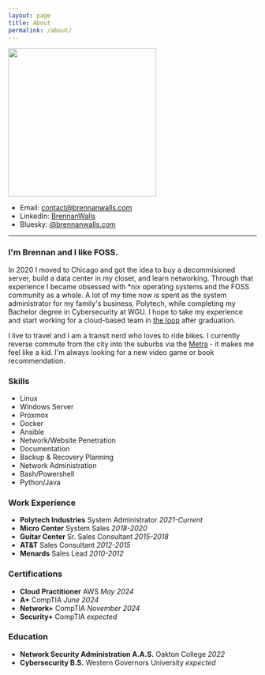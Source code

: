 ```yaml
---
layout: page
title: About
permalink: /about/
---
```


<img src="../assets/images/author.jpg" height="300px">

- Email: [contact@brennanwalls.com](mailto:contact@brennanwalls.com)
- LinkedIn: <a href="https://linkedin.com/in/brennanwalls" target="_blank">BrennanWalls</a>
- Bluesky: <a href="https://bsky.app/profile/brennanwalls.com" target="_blank">@brennanwalls.com</a>

---

### I'm Brennan and I like FOSS.
In 2020 I moved to Chicago and got the idea to buy a decommisioned server, build a data center in my closet, and learn networking. Through that experience I became obsessed with &#42;nix operating systems and the FOSS community as a whole. A lot of my time now is spent as the system administrator for my family's business, Polytech, while completing my Bachelor degree in Cybersecurity at WGU. I hope to take my experience and start working for a cloud-based team in <a href="https://en.wikipedia.org/wiki/Chicago_Loop" target="_blank">the loop</a> after graduation.

I live to travel and I am a transit nerd who loves to ride bikes. I currently reverse commute from the city into the suburbs via the <a href="https://en.wikipedia.org/wiki/Metra" target="_blank">Metra</a> - it makes me feel like a kid. I'm always looking for a new video game or book recommendation.

### Skills
- Linux
- Windows Server
- Proxmox
- Docker
- Ansible
- Network/Website Penetration
- Documentation
- Backup & Recovery Planning
- Network Administration
- Bash/Powershell
- Python/Java

### Work Experience
- **Polytech Industries** System Administrator *2021-Current*
- **Micro Center** System Sales *2018-2020*
- **Guitar Center** Sr. Sales Consultant *2015-2018*
- **AT&T** Sales Consultant *2012-2015*
- **Menards** Sales Lead *2010-2012*

### Certifications
- **Cloud Practitioner** AWS *May 2024*
- **A+** CompTIA *June 2024*
- **Network+** CompTIA *November 2024*
- **Security+** CompTIA *expected*

### Education
- **Network Security Administration A.A.S.** Oakton College *2022*
- **Cybersecurity B.S.** Western Governors University *expected*


